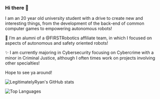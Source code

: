 ### Hi there 👋

I am an 20 year old university student with a drive to create new and interesting things, from the development of the back-end of common computer games to empowering autonomous robots!

🔭 I’m an alumni of a @FIRSTRobotics affiliate team, in which I focused on aspects of autonomous and safety oriented robots!

✨ I am currently majoring in Cybersecurity focusing on Cybercrime with a minor in Criminal Justice, although I often times work on projects involving other specialties!

Hope to see ya around!

![LegitimatelyRyan's GitHub stats](https://github-readme-stats-gray-eight-32.vercel.app/api?username=LegitimatelyRyan&count_private=true&show_icons=true)

![Top Languages](https://github-readme-stats-gray-eight-32.vercel.app/api/top-langs/?username=LegitimatelyRyan&layout=compact,github-readme-stats&hide=css,javascript)

<!--
**LegitimatelyRyan/LegitimatelyRyan** is a ✨ _special_ ✨ repository because its `README.md` (this file) appears on your GitHub profile.

Here are some ideas to get you started:

-  ...
- 🌱 I’m currently learning ...
- 👯 I’m looking to collaborate on ...
- 🤔 I’m looking for help with ...
- 💬 Ask me about ...
- 📫 How to reach me: ...
- 😄 Pronouns: ...
- ⚡ Fun fact: ...
-->
